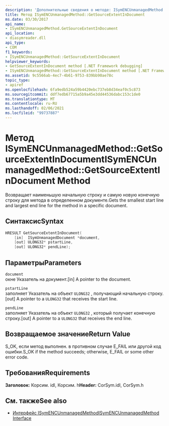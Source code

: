 ```yaml
---
description: 'Дополнительные сведения о методе: ISymENCUnmanagedMethod:: Жетсаурцеекстентиндокумент'
title: Метод ISymENCUnmanagedMethod::GetSourceExtentInDocument
ms.date: 03/30/2017
api_name:
- ISymENCUnmanagedMethod.GetSourceExtentInDocument
api_location:
- diasymreader.dll
api_type:
- COM
f1_keywords:
- ISymENCUnmanagedMethod::GetSourceExtentInDocument
helpviewer_keywords:
- GetSourceExtentInDocument method [.NET Framework debugging]
- ISymENCUnmanagedMethod::GetSourceExtentInDocument method [.NET Framework debugging]
ms.assetid: 9c5566ab-4ec7-4b61-9753-839bb90ae78c
topic_type:
- apiref
ms.openlocfilehash: 6fa9edb524a59b4420ebc737eb8d34eaf0c5c873
ms.sourcegitcommit: ddf7edb67715a5b9a45e3dd44536dabc153c1de0
ms.translationtype: MT
ms.contentlocale: ru-RU
ms.lasthandoff: 02/06/2021
ms.locfileid: "99737887"
---
```

# <a name="isymencunmanagedmethodgetsourceextentindocument-method"></a><span data-ttu-id="17208-103">Метод ISymENCUnmanagedMethod::GetSourceExtentInDocument</span><span class="sxs-lookup"><span data-stu-id="17208-103">ISymENCUnmanagedMethod::GetSourceExtentInDocument Method</span></span>

<span data-ttu-id="17208-104">Возвращает наименьшую начальную строку и самую новую конечную строку для метода в определенном документе.</span><span class="sxs-lookup"><span data-stu-id="17208-104">Gets the smallest start line and largest end line for the method in a specific document.</span></span>  
  
## <a name="syntax"></a><span data-ttu-id="17208-105">Синтаксис</span><span class="sxs-lookup"><span data-stu-id="17208-105">Syntax</span></span>  
  
```cpp  
HRESULT GetSourceExtentInDocument(  
    [in]  ISymUnmanagedDocument *document,  
    [out] ULONG32* pstartLine,  
    [out] ULONG32* pendLine);  
```  
  
## <a name="parameters"></a><span data-ttu-id="17208-106">Параметры</span><span class="sxs-lookup"><span data-stu-id="17208-106">Parameters</span></span>  

 `document`  
 <span data-ttu-id="17208-107">окне Указатель на документ.</span><span class="sxs-lookup"><span data-stu-id="17208-107">[in] A pointer to the document.</span></span>  
  
 `pstartLine`  
 <span data-ttu-id="17208-108">заполняет Указатель на объект `ULONG32` , получающий начальную строку.</span><span class="sxs-lookup"><span data-stu-id="17208-108">[out] A pointer to a `ULONG32` that receives the start line.</span></span>  
  
 `pendLine`  
 <span data-ttu-id="17208-109">заполняет Указатель на объект `ULONG32` , который получает конечную строку.</span><span class="sxs-lookup"><span data-stu-id="17208-109">[out] A pointer to a `ULONG32` that receives the end line.</span></span>  
  
## <a name="return-value"></a><span data-ttu-id="17208-110">Возвращаемое значение</span><span class="sxs-lookup"><span data-stu-id="17208-110">Return Value</span></span>  

 <span data-ttu-id="17208-111">S_OK, если метод выполнен. в противном случае E_FAIL или другой код ошибки.</span><span class="sxs-lookup"><span data-stu-id="17208-111">S_OK if the method succeeds; otherwise, E_FAIL or some other error code.</span></span>  
  
## <a name="requirements"></a><span data-ttu-id="17208-112">Требования</span><span class="sxs-lookup"><span data-stu-id="17208-112">Requirements</span></span>  

 <span data-ttu-id="17208-113">**Заголовок:** Корсим. idl, Корсим. h</span><span class="sxs-lookup"><span data-stu-id="17208-113">**Header:** CorSym.idl, CorSym.h</span></span>  
  
## <a name="see-also"></a><span data-ttu-id="17208-114">См. также</span><span class="sxs-lookup"><span data-stu-id="17208-114">See also</span></span>

- [<span data-ttu-id="17208-115">Интерфейс ISymENCUnmanagedMethod</span><span class="sxs-lookup"><span data-stu-id="17208-115">ISymENCUnmanagedMethod Interface</span></span>](isymencunmanagedmethod-interface.md)

